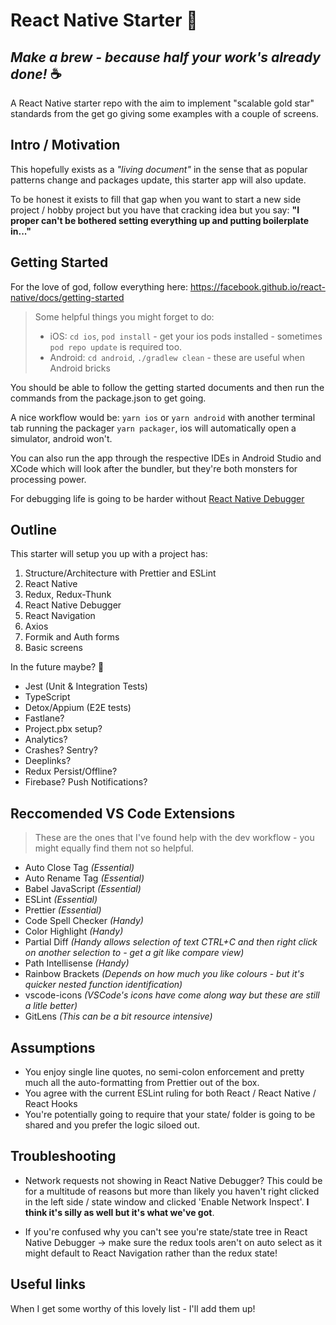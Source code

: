 # React Native Starter :rocket:

## _Make a brew - because half your work's already done!_ :coffee:

A React Native starter repo with the aim to implement "scalable gold star" standards from the get go giving some examples with a couple of screens.

## Intro / Motivation

This hopefully exists as a _"living document"_ in the sense that as popular patterns change and packages update, this starter app will also update.

To be honest it exists to fill that gap when you want to start a new side project / hobby project but you have that cracking idea but you say: **"I proper can't be bothered setting everything up and putting boilerplate in..."**

## Getting Started

For the love of god, follow everything here: https://facebook.github.io/react-native/docs/getting-started

> Some helpful things you might forget to do:
>
> - iOS: `cd ios`, `pod install` - get your ios pods installed - sometimes `pod repo update` is required too.
> - Android: `cd android`, `./gradlew clean` - these are useful when Android bricks

You should be able to follow the getting started documents and then run the commands from the package.json to get going.

A nice workflow would be: `yarn ios` or `yarn android` with another terminal tab running the packager `yarn packager`, ios will automatically open a simulator, android won't.

You can also run the app through the respective IDEs in Android Studio and XCode which will look after the bundler, but they're both monsters for processing power.

For debugging life is going to be harder without [React Native Debugger]('https://github.com/jhen0409/react-native-debugger')

## Outline

This starter will setup you up with a project has:

1. Structure/Architecture with Prettier and ESLint
2. React Native
3. Redux, Redux-Thunk
4. React Native Debugger
5. React Navigation
6. Axios
7. Formik and Auth forms
8. Basic screens

In the future maybe? :thinking:

- Jest (Unit & Integration Tests)
- TypeScript
- Detox/Appium (E2E tests)
- Fastlane?
- Project.pbx setup?
- Analytics?
- Crashes? Sentry?
- Deeplinks?
- Redux Persist/Offline?
- Firebase? Push Notifications?

## Reccomended VS Code Extensions

> These are the ones that I've found help with the dev workflow - you might equally find them not so helpful.

- Auto Close Tag _(Essential)_
- Auto Rename Tag _(Essential)_
- Babel JavaScript _(Essential)_
- ESLint _(Essential)_
- Prettier _(Essential)_
- Code Spell Checker _(Handy)_
- Color Highlight _(Handy)_
- Partial Diff _(Handy allows selection of text CTRL+C and then right click on another selection to - get a git like compare view)_
- Path Intellisense _(Handy)_
- Rainbow Brackets _(Depends on how much you like colours - but it's quicker nested function identification)_
- vscode-icons _(VSCode's icons have come along way but these are still a litle better)_
- GitLens _(This can be a bit resource intensive)_

## Assumptions

- You enjoy single line quotes, no semi-colon enforcement and pretty much all the auto-formatting from Prettier out of the box.
- You agree with the current ESLint ruling for both React / React Native / React Hooks
- You're potentially going to require that your state/ folder is going to be shared and you prefer the logic siloed out.

## Troubleshooting

- Network requests not showing in React Native Debugger?
  This could be for a multitude of reasons but more than likely you haven't right clicked in the left side / state window and clicked 'Enable Network Inspect'. **I think it's silly as well but it's what we've got**.

- If you're confused why you can't see you're state/state tree in React Native Debugger -> make sure the redux tools aren't on auto select as it might default to React Navigation rather than the redux state!

## Useful links

When I get some worthy of this lovely list - I'll add them up!
